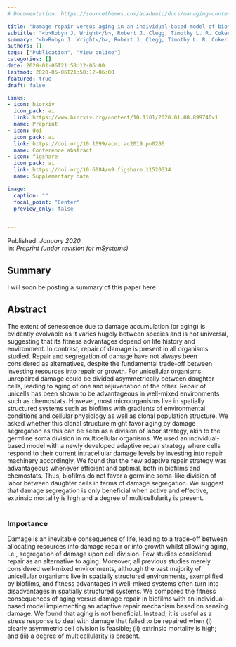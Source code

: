 ```yaml
---
# Documentation: https://sourcethemes.com/academic/docs/managing-content/

title: "Damage repair versus aging in an individual-based model of biofilms"
subtitle: "<b>Robyn J. Wright</b>, Robert J. Clegg, Timothy L. R. Coker, Jan-Ulrich Kreft"
summary: "<b>Robyn J. Wright</b>, Robert J. Clegg, Timothy L. R. Coker, Jan-Ulrich Kreft (2020) _Preprint_"
authors: []
tags: ["Publication", "View online"]
categories: []
date: 2020-01-06T21:58:12-06:00
lastmod: 2020-05-06T21:58:12-06:00
featured: true
draft: false

links: 
- icon: biorxiv
  icon_pack: ai
  link: https://www.biorxiv.org/content/10.1101/2020.01.08.899740v1
  name: Preprint
- icon: doi
  icon_pack: ai
  link: https://doi.org/10.1099/acmi.ac2019.po0205
  name: Conference abstract
- icon: figshare
  icon_pack: ai
  link: https://doi.org/10.6084/m9.figshare.11520534
  name: Supplementary data

image:
  caption: ""
  focal_point: "Center"
  preview_only: false


---
```

Published: _January 2020_
</br>
In: _Preprint (under revision for mSystems)_

<h2>Summary</h2>
I will soon be posting a summary of this paper here

<h2>Abstract</h2>
The extent of senescence due to damage accumulation (or aging) is evidently evolvable as it varies hugely between species and is not universal, suggesting that its fitness advantages depend on life history and environment. In contrast, repair of damage is present in all organisms studied. Repair and segregation of damage have not always been considered as alternatives, despite the fundamental trade-off between investing resources into repair or growth. For unicellular organisms, unrepaired damage could be divided asymmetrically between daughter cells, leading to aging of one and rejuvenation of the other. Repair of unicells has been shown to be advantageous in well-mixed environments such as chemostats. However, most microorganisms live in spatially structured systems such as biofilms with gradients of environmental conditions and cellular physiology as well as clonal population structure. We asked whether this clonal structure might favor aging by damage segregation as this can be seen as a division of labor strategy, akin to the germline soma division in multicellular organisms. We used an individual-based model with a newly developed adaptive repair strategy where cells respond to their current intracellular damage levels by investing into repair machinery accordingly. We found that the new adaptive repair strategy was advantageous whenever efficient and optimal, both in biofilms and chemostats. Thus, biofilms do not favor a germline soma-like division of labor between daughter cells in terms of damage segregation. We suggest that damage segregation is only beneficial when active and effective, extrinsic mortality is high and a degree of multicellularity is present.</br></br>

<h3>Importance</h3>
Damage is an inevitable consequence of life, leading to a trade-off between allocating resources into damage repair or into growth whilst allowing aging, i.e., segregation of damage upon cell division. Few studies considered repair as an alternative to aging. Moreover, all previous studies merely considered well-mixed environments, although the vast majority of unicellular organisms live in spatially structured environments, exemplified by biofilms, and fitness advantages in well-mixed systems often turn into disadvantages in spatially structured systems. We compared the fitness consequences of aging versus damage repair in biofilms with an individual-based model implementing an adaptive repair mechanism based on sensing damage. We found that aging is not beneficial. Instead, it is useful as a stress response to deal with damage that failed to be repaired when (i) clearly asymmetric cell division is feasible; (ii) extrinsic mortality is high; and (iii) a degree of multicellularity is present.